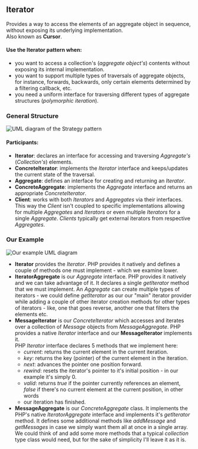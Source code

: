 ## Iterator

Provides a way to access the elements of an aggregate object in sequence,
without exposing its underlying implementation.  
Also known as **Cursor**.

#### Use the Iterator pattern when:

- you want to access a collection's (_aggregate object's_) contents without
  exposing its internal implementation.
- you want to support multiple types of traversals of aggregate objects, for
  instance, forwards, backwards, only certain elements determined by a filtering
  callback, etc.
- you need a uniform interface for traversing different types of aggregate
  structures (_polymorphic iteration_).

### General Structure

![UML diagram of the Strategy pattern][1]

#### Participants:

- **Iterator**: declares an interface for accessing and traversing _Aggregate's_ 
  (_Collection's_) elements.
- **ConcreteIterator**: implements the _Iterator_ interface and keeps/updates the
  current state of the traversal.
- **Aggregate**: defines an interface for creating and returning an _Iterator_.
- **ConcreteAggregate**: implements the _Aggregate_ interface and returns an
  appropriate _ConcreteIterator_.
- **Client**: works with both _Iterators_ and _Aggregates_ via their
  interfaces. This way the _Client_ isn't coupled to specific implementations
  allowing for multiple _Aggregates_ and _Iterators_ or even multiple
  _Iterators_ for a single _Aggregate_. _Clients_ typically get external iterators
  from respective _Aggregates_.

### Our Example

![Our example UML diagram][2]

- **Iterator** provides the _Iterator_. PHP provides it natively and defines
  a couple of methods one must implement - which we examine lower.
- **IteratorAggregate** is our _Aggregate_ interface. PHP provides it natively
  and we can take advantage of it. It declares a single _getIterator_ method that
  we must implement. An _Aggregate_ can create multiple types of iterators - we
  could define _getIterator_ as our our "main" iterator provider while adding a
  couple of other iterator creation methods for other types of iterators - like,
  one that goes reverse, another one that filters the elements etc.
- **MessageIterator** is our _ConcreteIterator_ which accesses and iterates over
  a collection of _Message_ objects from _MessageAggregate_. PHP provides
  a native _Iterator_ interface and our **MessageIterator** implements it.  
  PHP _Iterator_ interface declares 5 methods that we implement here:
  - _current_: returns the current element in the current iteration.
  - _key_: returns the key (pointer) of the current element in the iteration.
  - _next_: advances the pointer one position forward.
  - _rewind_: resets the iterator's pointer to it's initial position - in our
  example it's simply 0.
  - _valid_: returns _true_ if the pointer currently references an element,
  _false_ if there's no current element at the current position, in other words
  - our iteration has finished.
- **MessageAggregate** is our _ConcreteAggregate_ class. It implements the PHP's
  native _IteratorAggregate_ interface and implements it's _getIterator_ method. It
  defines some additional methods like _addMessage_ and _getMessages_ in case we
  simply want them all at once in a single array. We could think of and add some
  more methods that a typical _collection_ type class would need, but for the
  sake of simplicity I'll leave it as it is.

[1]: https://i.ibb.co/nMwfwQw/Iterator.png
[2]: https://i.ibb.co/g9FW9tc/Iterator-Example.png
